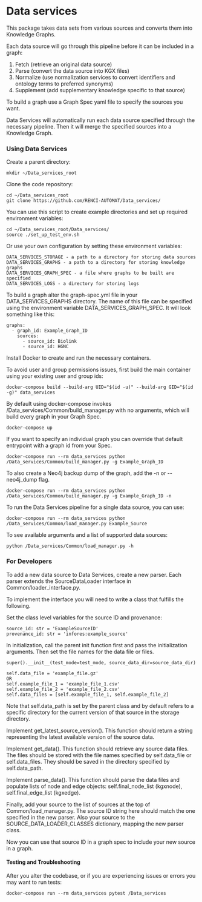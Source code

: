 
# Data services

This package takes data sets from various sources and converts them into Knowledge Graphs.

Each data source will go through this pipeline before it can be included in a graph:

1. Fetch (retrieve an original data source) 
2. Parse (convert the data source into KGX files) 
3. Normalize (use normalization services to convert identifiers and ontology terms to preferred synonyms) 
4. Supplement (add supplementary knowledge specific to that source)

To build a graph use a Graph Spec yaml file to specify the sources you want.

Data Services will automatically run each data source specified through the necessary pipeline. Then it will merge the specified sources into a Knowledge Graph.

### Using Data Services

Create a parent directory:
```
mkdir ~/Data_services_root
```

Clone the code repository:
```
cd ~/Data_services_root
git clone https://github.com/RENCI-AUTOMAT/Data_services/
```

You can use this script to create example directories and set up required environment variables:
```
cd ~/Data_services_root/Data_services/
source ./set_up_test_env.sh
```

Or use your own configuration by setting these environment variables:
```
DATA_SERVICES_STORAGE - a path to a directory for storing data sources
DATA_SERVICES_GRAPHS - a path to a directory for storing knowledge graphs
DATA_SERVICES_GRAPH_SPEC - a file where graphs to be built are specified
DATA_SERVICES_LOGS - a directory for storing logs
```

To build a graph alter the graph-spec.yml file in your DATA_SERVICES_GRAPHS directory. 
The name of this file can be specified using the environment variable DATA_SERVICES_GRAPH_SPEC.
It will look something like this:
```
graphs:
  - graph_id: Example_Graph_ID
    sources:
      - source_id: Biolink
      - source_id: HGNC
```

Install Docker to create and run the necessary containers. 

To avoid user and group permissions issues, first build the main container using your existing user and group ids:
```
docker-compose build --build-arg UID="$(id -u)" --build-arg GID="$(id -g)" data_services
```
By default using docker-compose invokes /Data_services/Common/build_manager.py with no arguments,
which will build every graph in your Graph Spec.
```
docker-compose up
```
If you want to specify an individual graph you can override that default entrypoint with a graph id from your Spec.
```
docker-compose run --rm data_services python /Data_services/Common/build_manager.py -g Example_Graph_ID
```
To also create a Neo4j backup dump of the graph, add the -n or --neo4j_dump flag.
```
docker-compose run --rm data_services python /Data_services/Common/build_manager.py -g Example_Graph_ID -n
```
To run the Data Services pipeline for a single data source, you can use:
```
docker-compose run --rm data_services python /Data_services/Common/load_manager.py Example_Source
```
To see available arguments and a list of supported data sources:
```
python /Data_services/Common/load_manager.py -h
```

### For Developers

To add a new data source to Data Services, create a new parser. Each parser extends the SourceDataLoader interface in Common/loader_interface.py.

To implement the interface you will need to write a class that fulfills the following.

Set the class level variables for the source ID and provenance: 
```
source_id: str = 'ExampleSourceID'
provenance_id: str = 'infores:example_source'
```

In initialization, call the parent init function first and pass the initialization arguments.
Then set the file names for the data file or files.
```
super().__init__(test_mode=test_mode, source_data_dir=source_data_dir)

self.data_file = 'example_file.gz'
OR
self.example_file_1 = 'example_file_1.csv'
self.example_file_2 = 'example_file_2.csv'
self.data_files = [self.example_file_1, self.example_file_2]
```

Note that self.data_path is set by the parent class and by default refers to a specific directory for the current version of that source in the storage directory.

Implement get_latest_source_version(). This function should return a string representing the latest available version of the source data.

Implement get_data(). This function should retrieve any source data files. The files should be stored with the file names specified by self.data_file or self.data_files. They should be saved in the directory specified by self.data_path.

Implement parse_data(). This function should parse the data files and populate lists of node and edge objects: self.final_node_list (kgxnode), self.final_edge_list (kgxedge).

Finally, add your source to the list of sources at the top of Common/load_manager.py. The source ID string here should match the one specified in the new parser. Also your source to the SOURCE_DATA_LOADER_CLASSES dictionary, mapping the new parser class.

Now you can use that source ID in a graph spec to include your new source in a graph.

#### Testing and Troubleshooting

After you alter the codebase, or if you are experiencing issues or errors you may want to run tests:
```
docker-compose run --rm data_services pytest /Data_services
```